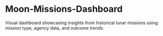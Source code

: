 # Moon-Missions-Dashboard
Visual dashboard showcasing insights from historical lunar missions using mission type, agency data, and outcome trends.
